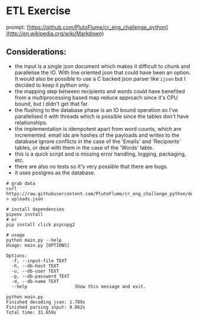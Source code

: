 # ETL Exercise

prompt: [https://github.com/PlutoFlume/cr_eng_challenge_python](http://en.wikipedia.org/wiki/Markdown)

## Considerations:

- the input is a single json document which makes it difficult to chunk and parallelise the IO. With line oriented json that could have been an option. It would also be possible to use a C backed json parser like `ijson` but I decided to keep it python only.
- the mapping step between recipients and words could have benefited from a multiprocessing based map reduce approach since it's CPU bound, but I didn't get that far.
- the flushing to the database phase is an IO bound operation so I've parallelised it with threads which is possible since the tables don't have relationships.
- the implementation is idempotent apart from word counts, which are incremented. email ids are hashes of the payloads and writes to the database ignore conflicts in the case of the 'Emails' and 'Recipients' tables, or deal with them in the case of the 'Words' table.
- this is a quick script and is missing error handling, logging, packaging, etc.
- there are also no tests so it's very possible that there are bugs.
- it uses postgres as the database.


```
# grab data
curl https://raw.githubusercontent.com/PlutoFlume/cr_eng_challenge_python/dev/uploads.json > uploads.json

# install dependencies
pipenv install
# or
pip install click psycopg2

# usage
python main.py --help
Usage: main.py [OPTIONS]

Options:
  -f, --input-file TEXT
  -h, --db-host TEXT
  -u, --db-user TEXT
  -p, --db-password TEXT
  -d, --db-name TEXT
  --help                  Show this message and exit.
```

```
python main.py
Finished decoding json: 1.789s
Finished parsing input: 9.062s
Total time: 31.659s
```
